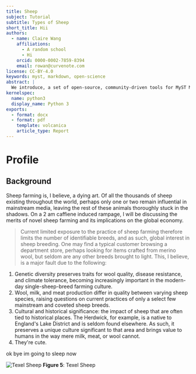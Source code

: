 ```yaml
---
title: Sheep
subject: Tutorial
subtitle: Types of Sheep
short_title: Hii
authors:
  - name: Claire Wang
    affiliations:
      - A random school
      - Hi
    orcid: 0000-0002-7859-8394
    email: rowan@curvenote.com
license: CC-BY-4.0
keywords: myst, markdown, open-science
abstract: |
  We introduce, a set of open-source, community-driven tools for MyST Markdown ([myst.tools](https://myst.tools)) designed for scientific communication, including a powerful authoring framework that supports blogs, online books, scientific papers, reports and journals articles.
kernelspec:
  name: python3
  display_name: Python 3
exports:
  - format: docx
  - format: pdf
    template: volcanica
    article_type: Report
---
```


# Profile
## Background

Sheep farming is, I believe, a dying art. Of all the thousands of sheep existing throughout the world, perhaps only one or two remain influential in mainstream media, leaving the rest of these animals thoroughly stuck in the shadows. On a 2 am caffiene induced rampage, I will be discussing the merits of novel sheep farming and its implications on the global economy.

> Current limited exposure to the practice of sheep farming therefore limits the number of identifiable breeds, and as such, global interest in sheep breeding. One may find a typical customer browsing a department store, perhaps looking for items crafted from merino wool, but seldom are any other breeds brought to light. This, I believe, is a major fault due to the following:

1. Genetic diversity preserves traits for wool quality, disease resistance, and climate tolerance, becoming increasingly important in the modern-day single-sheep-breed farming culture.
2. Wool, milk, and meat production differ in quality between varying sheep species, raising questions on current practices of only a select few mainstream and coveted sheep breeds.
3. Cultural and historical significance: the impact of sheep that are often tied to historical places. The Herdwick, for example, is a native to England's Lake District and is seldom found elsewhere. As such, it preserves a unique culture significant to that area and brings value to humans in the way mere milk, meat, or wool cannot.
4. They're cute.

ok bye im going to sleep now

![Texel Sheep](https://upload.wikimedia.org/wikipedia/commons/c/c7/Texelschafe_2003_%28cropped%29.jpg)
**Figure 5**: Texel Sheep
